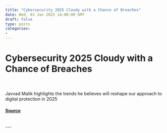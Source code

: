 ```yaml
---
title: "Cybersecurity 2025 Cloudy with a Chance of Breaches"
date: Wed, 01 Jan 2025 14:00:00 GMT
draft: false
type: posts
categories: 
- 
---
```

# Cybersecurity 2025 Cloudy with a Chance of Breaches

<br/>

<br/>
Javvad Malik highlights the trends he believes will reshape our approach to digital protection in 2025

#### [Source](https://www.infosecurity-magazine.com/blogs/cybersecurity-cloud-chance-breaches/)

<br/>
---
